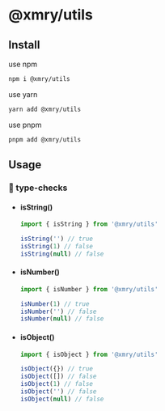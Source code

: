 # @xmry/utils


## Install
use npm
```bash
npm i @xmry/utils
```
use yarn
```bash
yarn add @xmry/utils
```

use pnpm
```bash
pnpm add @xmry/utils
```

## Usage
### 🚀 type-checks

- #### isString()
  ```typescript
  import { isString } from '@xmry/utils'

  isString('') // true
  isString(1) // false
  isString(null) // false
  ```
- #### isNumber()
  ```typescript
  import { isNumber } from '@xmry/utils'

  isNumber(1) // true
  isNumber('') // false
  isNumber(null) // false
  ```

- #### isObject()
  ```typescript
  import { isObject } from '@xmry/utils'

  isObject({}) // true
  isObject([]) // false
  isObject(1) // false
  isObject('') // false
  isObject(null) // false
  ```